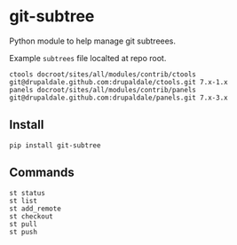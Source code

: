 git-subtree
===========

Python module to help manage git subtreees. 


Example `subtrees` file localted at repo root.

```
ctools docroot/sites/all/modules/contrib/ctools git@drupaldale.github.com:drupaldale/ctools.git 7.x-1.x
panels docroot/sites/all/modules/contrib/panels git@drupaldale.github.com:drupaldale/panels.git 7.x-3.x
```

## Install

```
pip install git-subtree
```

## Commands

```
st status
st list
st add_remote
st checkout
st pull
st push
```
